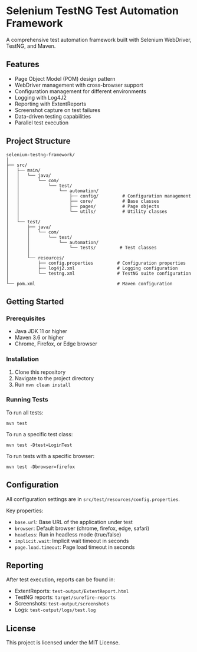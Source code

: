 # Selenium TestNG Test Automation Framework

A comprehensive test automation framework built with Selenium WebDriver, TestNG, and Maven.

## Features

- Page Object Model (POM) design pattern
- WebDriver management with cross-browser support
- Configuration management for different environments
- Logging with Log4J2
- Reporting with ExtentReports
- Screenshot capture on test failures
- Data-driven testing capabilities
- Parallel test execution

## Project Structure

```
selenium-testng-framework/
│
├── src/
│   ├── main/
│   │   └── java/
│   │       └── com/
│   │           └── test/
│   │               └── automation/
│   │                   ├── config/         # Configuration management
│   │                   ├── core/           # Base classes
│   │                   ├── pages/          # Page objects
│   │                   └── utils/          # Utility classes
│   │
│   └── test/
│       ├── java/
│       │   └── com/
│       │       └── test/
│       │           └── automation/
│       │               └── tests/         # Test classes
│       │
│       └── resources/
│           ├── config.properties         # Configuration properties
│           ├── log4j2.xml                # Logging configuration
│           └── testng.xml                # TestNG suite configuration
│
└── pom.xml                               # Maven configuration
```

## Getting Started

### Prerequisites

- Java JDK 11 or higher
- Maven 3.6 or higher
- Chrome, Firefox, or Edge browser

### Installation

1. Clone this repository
2. Navigate to the project directory
3. Run `mvn clean install`

### Running Tests

To run all tests:

```
mvn test
```

To run a specific test class:

```
mvn test -Dtest=LoginTest
```

To run tests with a specific browser:

```
mvn test -Dbrowser=firefox
```

## Configuration

All configuration settings are in `src/test/resources/config.properties`.

Key properties:

- `base.url`: Base URL of the application under test
- `browser`: Default browser (chrome, firefox, edge, safari)
- `headless`: Run in headless mode (true/false)
- `implicit.wait`: Implicit wait timeout in seconds
- `page.load.timeout`: Page load timeout in seconds

## Reporting

After test execution, reports can be found in:

- ExtentReports: `test-output/ExtentReport.html`
- TestNG reports: `target/surefire-reports`
- Screenshots: `test-output/screenshots`
- Logs: `test-output/logs/test.log`

## License

This project is licensed under the MIT License.